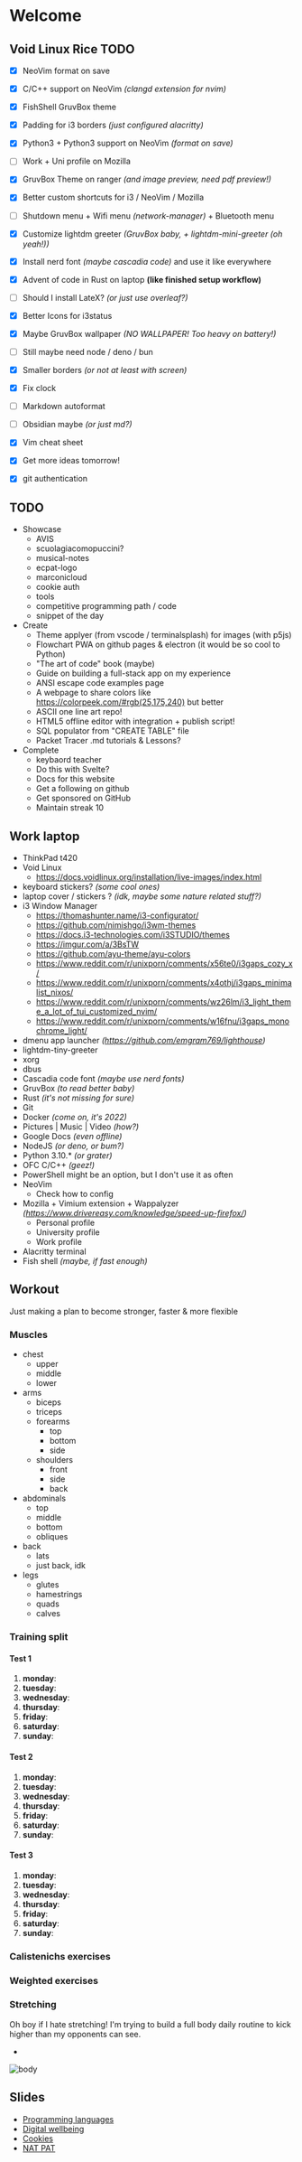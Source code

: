 # Welcome

## Void Linux Rice TODO

- [x] NeoVim format on save
- [x] C/C++ support on NeoVim _(clangd extension for nvim)_
- [x] FishShell GruvBox theme
- [x] Padding for i3 borders _(just configured alacritty)_
- [x] Python3 + Python3 support on NeoVim _(format on save)_
- [ ] Work + Uni profile on Mozilla
- [x] GruvBox Theme on ranger _(and image preview, need pdf preview!)_
- [x] Better custom shortcuts for i3 / NeoVim / Mozilla
- [ ] Shutdown menu + Wifi menu _(network-manager)_ + Bluetooth menu
- [x] Customize lightdm greeter _(GruvBox baby, + lightdm-mini-greeter (oh yeah!))_ 
- [x] Install nerd font _(maybe cascadia code)_ and use it like everywhere
- [x] Advent of code in Rust on laptop **(like finished setup workflow)**
- [ ] Should I install LateX? _(or just use overleaf?)_
- [x] Better Icons for i3status
- [x] Maybe GruvBox wallpaper _(NO WALLPAPER! Too heavy on battery!)_
- [ ] Still maybe need node / deno / bun
- [x] Smaller borders _(or not at least with screen)_
- [x] Fix clock
- [ ] Markdown autoformat
- [ ] Obsidian maybe _(or just md?)_
- [x] Vim cheat sheet
- [x] Get more ideas tomorrow!
- [x] git authentication


## TODO

- Showcase
  - AVIS
  - scuolagiacomopuccini?
  - musical-notes
  - ecpat-logo
  - marconicloud
  - cookie auth
  - tools
  - competitive programming path / code
  - snippet of the day
- Create
  - Theme applyer (from vscode / terminalsplash) for images (with p5js)
  - Flowchart PWA on github pages & electron (it would be so cool to Python)
  - "The art of code" book (maybe)
  - Guide on building a full-stack app on my experience
  - ANSI escape code examples page
  - A webpage to share colors like https://colorpeek.com/#rgb(25,175,240) but better
  - ASCII one line art repo!
  - HTML5 offline editor with integration + publish script!
  - SQL populator from "CREATE TABLE" file
  - Packet Tracer .md tutorials & Lessons?
- Complete
  - keybaord teacher
  - Do this with Svelte?
  - Docs for this website
  - Get a following on github
  - Get sponsored on GitHub
  - Maintain streak 10

## Work laptop

- ThinkPad t420
- Void Linux
  - https://docs.voidlinux.org/installation/live-images/index.html
- keyboard stickers? _(some cool ones)_
- laptop cover / stickers ? _(idk, maybe some nature related stuff?)_
- i3 Window Manager
  - https://thomashunter.name/i3-configurator/
  - https://github.com/nimishgo/i3wm-themes
  - https://docs.i3-technologies.com/i3STUDIO/themes
  - https://imgur.com/a/3BsTW
  - https://github.com/ayu-theme/ayu-colors
  - https://www.reddit.com/r/unixporn/comments/x56te0/i3gaps_cozy_x/
  - https://www.reddit.com/r/unixporn/comments/x4othj/i3gaps_minimalist_nixos/
  - https://www.reddit.com/r/unixporn/comments/wz26lm/i3_light_theme_a_lot_of_tui_customized_nvim/
  - https://www.reddit.com/r/unixporn/comments/w16fnu/i3gaps_monochrome_light/
- dmenu app launcher _(https://github.com/emgram769/lighthouse)_
- lightdm-tiny-greeter
- xorg
- dbus
- Cascadia code font _(maybe use nerd fonts)_
- GruvBox _(to read better baby)_
- Rust _(it's not missing for sure)_
- Git
- Docker _(come on, it's 2022)_
- Pictures | Music | Video _(how?)_
- Google Docs _(even offline)_
- NodeJS _(or deno, or bum?)_
- Python 3.10.\* _(or grater)_
- OFC C/C++ _(geez!)_
- PowerShell might be an option, but I don't use it as often
- NeoVim
  - Check how to config
- Mozilla + Vimium extension + Wappalyzer _(https://www.drivereasy.com/knowledge/speed-up-firefox/)_
  - Personal profile
  - University profile
  - Work profile
- Alacritty terminal
- Fish shell _(maybe, if fast enough)_

## Workout

Just making a plan to become stronger, faster & more flexible

### Muscles

- chest
  - upper
  - middle
  - lower
- arms
  - biceps
  - triceps
  - forearms
    - top
    - bottom
    - side
  - shoulders
    - front
    - side
    - back
- abdominals
  - top
  - middle
  - bottom
  - obliques
- back
  - lats
  - just back, idk
- legs
  - glutes
  - hamestrings
  - quads
  - calves

### Training split

#### Test 1

1. **monday**:
2. **tuesday**:
3. **wednesday**:
4. **thursday**:
5. **friday**:
6. **saturday**:
7. **sunday**:

#### Test 2

1. **monday**:
2. **tuesday**:
3. **wednesday**:
4. **thursday**:
5. **friday**:
6. **saturday**:
7. **sunday**:

#### Test 3

1. **monday**:
2. **tuesday**:
3. **wednesday**:
4. **thursday**:
5. **friday**:
6. **saturday**:
7. **sunday**:

### Calistenichs exercises

### Weighted exercises

### Stretching

Oh boy if I hate stretching! I'm trying to build a full body daily routine to kick higher than my opponents can see.

-

![body](https://whitecoattrainer.com/wp-content/uploads/2019/06/muscle-chart-e1610476140352-768x486.webp)

## Slides

- [Programming languages](programming-languages.pdf)
- [Digital wellbeing](digital-wellbeing.pdf)
- [Cookies](cookies.pdf)
- [NAT PAT](nat-pat.pdf)
